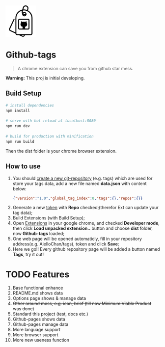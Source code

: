 ![Github-tags](https://raw.githubusercontent.com/AielloChan/Github-tags/master/src/assets/img/icon.png)
# Github-tags

> A chrome extension can save you from github star mess.

**Warning:** This proj is initial developing.

## Build Setup

``` bash
# install dependencies
npm install

# serve with hot reload at localhost:8080
npm run dev

# build for production with minification
npm run build
```

Then the dist folder is your chrome browser extension.

## How to use
1. You should [create a new git-repository](https://github.com/new) (e.g. tags) which are used for store your tags data, add a new file named **data.json** with content below:
    ```json
    {"version":"1.0","global_tag_index":0,"tags":{},"repos":{}}
    ```
2. Generate a new [token](https://github.com/settings/tokens) with **Repo** checked;(therefor Ext can update your tag data);
3. Build Extensions (with Build Setup);
4. Open [Extensions](chrome://extensions/) in your google chrome, and checked **Developer mode**, then click **Load unpacked extension..** button and choose **dist** folder, now **Github-tags** loaded;
5. One web page will be opened automaticly, fill in your repository address(e.g. AielloChan/tags), token and click **Save**;
6. Here we go!! Every github repository page will be added a button named **Tags**, try it out!


# TODO Features

1. Base functional enhance
2. README.md shows data
3. Options page shows & manage data
4. ~~Other around mess, e.g. icon, brief (till now Minimum Viable Product was done)~~
5. Standard this project (test, docs etc.)
6. Github-pages shows data
7. Github-pages manage data
8. More language support
9. More browser support
10. More new useness function